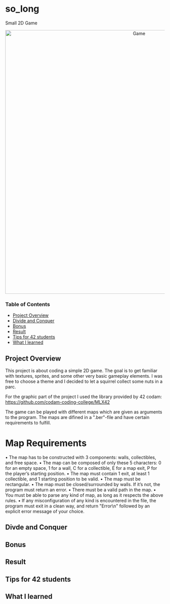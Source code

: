 # so_long
Small 2D Game

<div align="center">
<img width="830" alt="Game" src="https://user-images.githubusercontent.com/114035440/213333013-8745d1f6-42f9-41f8-9192-8cc0cd2e8d19.png">
</div>

### Table of Contents

* [Project Overview](#projectoverview)
* [Divide and Conquer](#divide-and-conquer)
* [Bonus](#bonus)
* [Result](#result)
* [Tips for 42 students](#tips-for-42-students)
* [What I learned](#what-i-learned)

## Project Overview
This project is about coding a simple 2D game. The goal is to get familiar with textures, sprites, and some other very basic gameplay elements.
I was free to choose a theme and I decided to let a squirrel collect some nuts in a parc.

For the graphic part of the project I used the library provided by 42 codam: https://github.com/codam-coding-college/MLX42

The game can be played with different maps which are given as arguments to the program. The maps are difined in a ".ber"-file and have certain requirements to fulfill.  

# Map Requirements 
• The map has to be constructed with 3 components: walls, collectibles, and free space.
• The map can be composed of only these 5 characters: 
    0 for an empty space,
    1 for a wall,
    C for a collectible,
    E for a map exit,
    P for the player’s starting position.
• The map must contain 1 exit, at least 1 collectible, and 1 starting position to be valid.
• The map must be rectangular.
• The map must be closed/surrounded by walls. If it’s not, the program must return an error.
• There must be a valid path in the map.
• You must be able to parse any kind of map, as long as it respects the above rules.
• If any misconfiguration of any kind is encountered in the file, the program must exit in a clean way, and return "Error\n" followed by an explicit error   message of your choice.

## Divde and Conquer 

## Bonus 

## Result 

## Tips for 42 students 

## What I learned 

